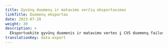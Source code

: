 ```yaml
---
title: Gyvūnų duomenų ir matavimo verčių eksportavimas
linkTitle: Duomenų eksportas
date: 2023-07-20
weight: 30
description: >
  Eksportuokite gyvūnų duomenis ir matavimo vertes į CVS duomenų failus naudodami VitalControl.
translationKey: data-export
---
```

